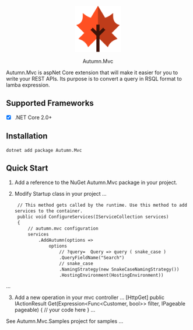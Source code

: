 <p align="center">
 <img src="https://github.com/gwendallg/autumn.mvc/blob/develop/logo128.png" width="25%" height="25%">
</p>

<p align="center">
Autumn.Mvc
</p>

Autumn.Mvc is aspNet Core extension that will make it easier for you to write your REST APIs. Its purpose is to convert a query in RSQL format to lamba expression.
	
## Supported Frameworks
- [x] .NET Core 2.0+

## Installation
```
dotnet add package Autumn.Mvc
```

## Quick Start
1. Add a reference to the NuGet Autumn.Mvc package in your project.
2. Modify Startup class in your project 
...

        // This method gets called by the runtime. Use this method to add services to the container.
        public void ConfigureServices(IServiceCollection services)
        {
            // autumn.mvc configuration
            services
                .AddAutumn(options =>
                    options
                        // ?query=  Query => query ( snake_case )
                        .QueryFieldName("Search")
                        // snake_case
                        .NamingStrategy(new SnakeCaseNamingStrategy())
                        .HostingEnvironment(HostingEnvironment))
... 

3. Add a new operation in your mvc controller 
...
 	[HttpGet]
        public IActionResult Get(Expression<Func<Customer, bool>> filter,
            IPageable<Customer> pageable)
	{
		// your code here
	}
...


See Autumn.Mvc.Samples project for samples ...
